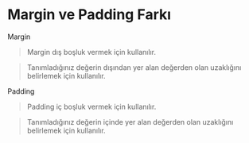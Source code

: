 # Margin ve Padding Farkı
Margin

>Margin dış boşluk vermek için kullanılır.

>Tanımladığınız değerin dışından yer alan değerden olan uzaklığını belirlemek için kullanılır.

Padding

>Padding iç boşluk vermek için kullanılır.

>Tanımladığınız değerin içinde yer alan değerden olan uzaklığını belirlemek için kullanılır.
